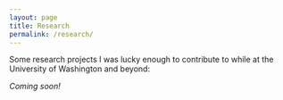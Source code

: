 ```yaml
---
layout: page
title: Research
permalink: /research/
---
```


Some research projects I was lucky enough to contribute to while at the University of Washington and beyond:

*Coming soon!*